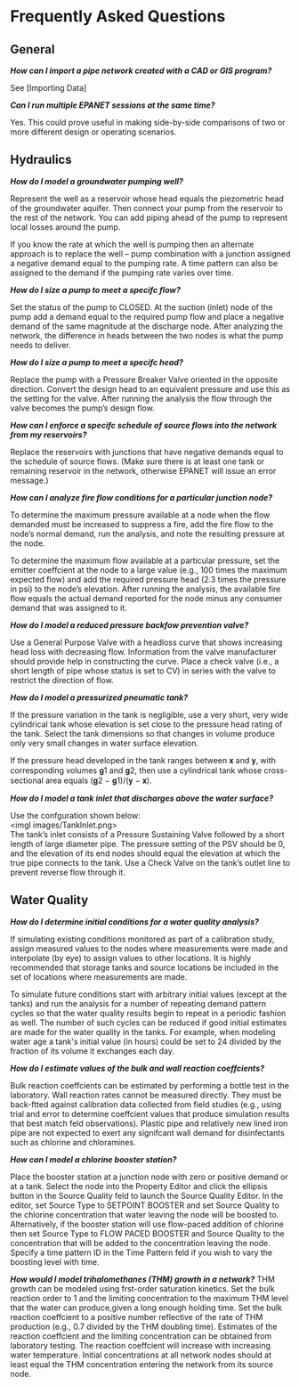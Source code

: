 # Frequently Asked Questions

## General

***How can I import a pipe network created with a CAD or GIS program?***

See [Importing Data]

***Can I run multiple EPANET sessions at the same time?***

Yes. This could prove useful in making side-by-side comparisons of two or more different design or operating scenarios.

## Hydraulics

***How do I model a groundwater pumping well?***

Represent the well as a reservoir whose head equals the piezometric head of the groundwater aquifer. Then connect your pump from the reservoir to the rest of the network. You can add piping ahead of the pump to represent local losses around the pump.

If you know the rate at which the well is pumping then an alternate approach is to replace the well – pump combination with a junction assigned a negative demand equal to the pumping rate. A time pattern can also be assigned to the demand if the pumping rate varies over time.

***How do I size a pump to meet a specifc flow?***

Set the status of the pump to CLOSED. At the suction (inlet) node of the pump add a demand equal to the required pump flow and place a negative demand of the same magnitude at the discharge node. After analyzing the network, the difference in heads between the two nodes is what the pump needs to deliver.

***How do I size a pump to meet a specifc head?***

Replace the pump with a Pressure Breaker Valve oriented in the opposite direction. Convert the design head to an equivalent pressure and use this as the setting for the valve. After running the analysis the flow through the valve becomes the pump’s design flow.

***How can I enforce a specifc schedule of source flows into the network from my reservoirs?***

Replace the reservoirs with junctions that have negative demands equal to the schedule of source flows. (Make sure there is at least one tank or remaining reservoir in the network, otherwise EPANET will issue an error message.)

***How can I analyze fire flow conditions for a particular junction node?***

To determine the maximum pressure available at a node when the flow demanded must be increased to suppress a fire, add the fire flow to the node’s normal demand, run the analysis, and note the resulting pressure at the node.

To determine the maximum flow available at a particular pressure, set the emitter coeffcient at the node to a large value (e.g., 100 times the maximum expected flow) and add the required pressure head (2.3 times the pressure in psi) to the node’s elevation. After running the analysis, the available fire flow equals the actual demand reported for the node minus any consumer demand that was assigned to it.

***How do I model a reduced pressure backfow prevention valve?***

Use a General Purpose Valve with a headloss curve that shows increasing head loss with decreasing flow. Information from the valve manufacturer should provide help in constructing the curve. Place a check valve (i.e., a short length of pipe whose status is set to CV) in series with the valve to restrict the direction of flow.

***How do I model a pressurized pneumatic tank?***

If the pressure variation in the tank is negligible, use a very short, very wide cylindrical tank whose elevation is set close to the pressure head rating of the tank. Select the tank dimensions so that changes in volume produce only very small changes in water surface elevation.

If the pressure head developed in the tank ranges between 𝐱 and 𝐲, with corresponding volumes 𝐠1 and 𝐠2, then use a cylindrical tank whose cross-sectional area equals (𝐠2 − 𝐠1)/(𝐲 − 𝐱).

***How do I model a tank inlet that discharges above the water surface?***

Use the confguration shown below:  
<imgl images/TankInlet.png>  
The tank’s inlet consists of a Pressure Sustaining Valve followed by a short length of large diameter pipe. The pressure setting of the PSV should be 0, and the elevation of its end nodes should equal the elevation at which the true pipe connects to the tank. Use a Check Valve on the tank’s outlet line to prevent reverse flow through it.

## Water Quality

***How do I determine initial conditions for a water quality analysis?***

If simulating existing conditions monitored as part of a calibration study, assign measured values to the nodes where measurements were made and interpolate (by eye) to assign values to other locations. It is highly recommended that storage tanks and source locations be included in the set of locations where measurements are made.

To simulate future conditions start with arbitrary initial values (except at the tanks) and run the analysis for a number of repeating demand pattern cycles so that the water quality results begin to repeat in a periodic fashion as well. The number of such cycles can be reduced if good initial estimates are made for the water quality in the tanks. For example, when modeling water age a tank's initial value (in hours) could be set to 24 divided by the fraction of its volume it exchanges each day.

***How do I estimate values of the bulk and wall reaction coeffcients?***

Bulk reaction coeffcients can be estimated by performing a bottle test in the laboratory. Wall reaction rates cannot be measured directly. They must be back-ftted against calibration data collected from field studies (e.g., using trial and error to determine coeffcient values that produce simulation results that best match feld observations). Plastic pipe and relatively new lined iron pipe are not expected to exert any signifcant wall demand for disinfectants such as chlorine and chloramines.

***How can I model a chlorine booster station?***

Place the booster station at a junction node with zero or positive demand or at a tank. Select the node into the Property Editor and click the ellipsis button in the Source Quality feld to launch the Source Quality Editor. In the editor, set Source Type to SETPOINT BOOSTER and set Source Quality to the chlorine concentration that water leaving the node will be boosted to. Alternatively, if the booster station will use flow-paced addition of chlorine then set Source Type to FLOW PACED BOOSTER and Source Quality to the concentration that will be added to the concentration leaving the node. Specify a time pattern ID in the Time Pattern feld if you wish to vary the boosting level with time.

***How would I model trihalomethanes (THM) growth in a network?***
THM growth can be modeled using frst-order saturation kinetics. Set the bulk reaction order to 1 and the limiting concentration to the maximum THM level that the water can produce,given a long enough holding time. Set the bulk reaction coeffcient to a positive number reflective of the rate of THM production (e.g., 0.7 divided by the THM doubling time). Estimates of the reaction coeffcient and the limiting concentration can be obtained from laboratory testing. The reaction coeffcient will increase with increasing water temperature. Initial concentrations at all network nodes should at least equal the THM concentration entering the network from its source node.
